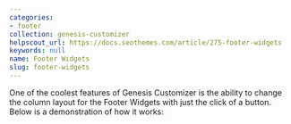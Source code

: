 ```yaml
---
categories:
- footer
collection: genesis-customizer
helpscout_url: https://docs.seothemes.com/article/275-footer-widgets
keywords: null
name: Footer Widgets
slug: footer-widgets
---
```

One of the coolest features of Genesis Customizer is the ability to change the
column layout for the Footer Widgets with just the click of a button. Below is
a demonstration of how it works:

